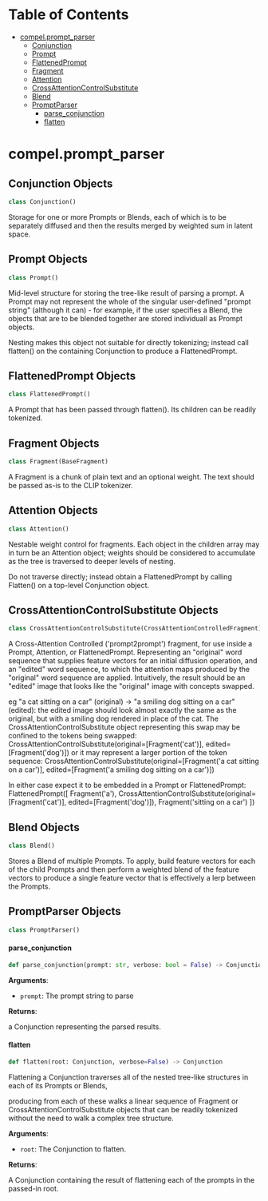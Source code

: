 # Table of Contents

* [compel.prompt\_parser](#compel.prompt_parser)
  * [Conjunction](#compel.prompt_parser.Conjunction)
  * [Prompt](#compel.prompt_parser.Prompt)
  * [FlattenedPrompt](#compel.prompt_parser.FlattenedPrompt)
  * [Fragment](#compel.prompt_parser.Fragment)
  * [Attention](#compel.prompt_parser.Attention)
  * [CrossAttentionControlSubstitute](#compel.prompt_parser.CrossAttentionControlSubstitute)
  * [Blend](#compel.prompt_parser.Blend)
  * [PromptParser](#compel.prompt_parser.PromptParser)
    * [parse\_conjunction](#compel.prompt_parser.PromptParser.parse_conjunction)
    * [flatten](#compel.prompt_parser.PromptParser.flatten)

<a id="compel.prompt_parser"></a>

# compel.prompt\_parser

<a id="compel.prompt_parser.Conjunction"></a>

## Conjunction Objects

```python
class Conjunction()
```

Storage for one or more Prompts or Blends, each of which is to be separately diffused and then the results merged
by weighted sum in latent space.

<a id="compel.prompt_parser.Prompt"></a>

## Prompt Objects

```python
class Prompt()
```

Mid-level structure for storing the tree-like result of parsing a prompt. A Prompt may not represent the whole of
the singular user-defined "prompt string" (although it can) - for example, if the user specifies a Blend, the objects
that are to be blended together are stored individuall as Prompt objects.

Nesting makes this object not suitable for directly tokenizing; instead call flatten() on the containing Conjunction
to produce a FlattenedPrompt.

<a id="compel.prompt_parser.FlattenedPrompt"></a>

## FlattenedPrompt Objects

```python
class FlattenedPrompt()
```

A Prompt that has been passed through flatten(). Its children can be readily tokenized.

<a id="compel.prompt_parser.Fragment"></a>

## Fragment Objects

```python
class Fragment(BaseFragment)
```

A Fragment is a chunk of plain text and an optional weight. The text should be passed as-is to the CLIP tokenizer.

<a id="compel.prompt_parser.Attention"></a>

## Attention Objects

```python
class Attention()
```

Nestable weight control for fragments. Each object in the children array may in turn be an Attention object;
weights should be considered to accumulate as the tree is traversed to deeper levels of nesting.

Do not traverse directly; instead obtain a FlattenedPrompt by calling Flatten() on a top-level Conjunction object.

<a id="compel.prompt_parser.CrossAttentionControlSubstitute"></a>

## CrossAttentionControlSubstitute Objects

```python
class CrossAttentionControlSubstitute(CrossAttentionControlledFragment)
```

A Cross-Attention Controlled ('prompt2prompt') fragment, for use inside a Prompt, Attention, or FlattenedPrompt.
Representing an "original" word sequence that supplies feature vectors for an initial diffusion operation, and an
"edited" word sequence, to which the attention maps produced by the "original" word sequence are applied. Intuitively,
the result should be an "edited" image that looks like the "original" image with concepts swapped.

eg "a cat sitting on a car" (original) -> "a smiling dog sitting on a car" (edited): the edited image should look
almost exactly the same as the original, but with a smiling dog rendered in place of the cat. The
CrossAttentionControlSubstitute object representing this swap may be confined to the tokens being swapped:
    CrossAttentionControlSubstitute(original=[Fragment('cat')], edited=[Fragment('dog')])
or it may represent a larger portion of the token sequence:
    CrossAttentionControlSubstitute(original=[Fragment('a cat sitting on a car')],
                                    edited=[Fragment('a smiling dog sitting on a car')])

In either case expect it to be embedded in a Prompt or FlattenedPrompt:
FlattenedPrompt([
        Fragment('a'),
        CrossAttentionControlSubstitute(original=[Fragment('cat')], edited=[Fragment('dog')]),
        Fragment('sitting on a car')
    ])

<a id="compel.prompt_parser.Blend"></a>

## Blend Objects

```python
class Blend()
```

Stores a Blend of multiple Prompts. To apply, build feature vectors for each of the child Prompts and then perform a
weighted blend of the feature vectors to produce a single feature vector that is effectively a lerp between the
Prompts.

<a id="compel.prompt_parser.PromptParser"></a>

## PromptParser Objects

```python
class PromptParser()
```

<a id="compel.prompt_parser.PromptParser.parse_conjunction"></a>

#### parse\_conjunction

```python
def parse_conjunction(prompt: str, verbose: bool = False) -> Conjunction
```

**Arguments**:

- `prompt`: The prompt string to parse

**Returns**:

a Conjunction representing the parsed results.

<a id="compel.prompt_parser.PromptParser.flatten"></a>

#### flatten

```python
def flatten(root: Conjunction, verbose=False) -> Conjunction
```

Flattening a Conjunction traverses all of the nested tree-like structures in each of its Prompts or Blends,

producing from each of these walks a linear sequence of Fragment or CrossAttentionControlSubstitute objects
that can be readily tokenized without the need to walk a complex tree structure.

**Arguments**:

- `root`: The Conjunction to flatten.

**Returns**:

A Conjunction containing the result of flattening each of the prompts in the passed-in root.

